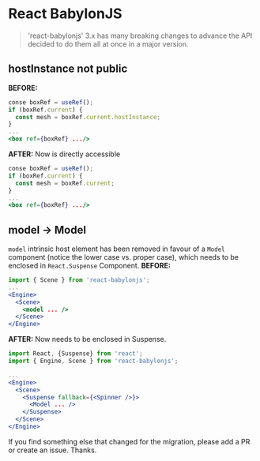 # React BabylonJS

> 'react-babylonjs' 3.x has many breaking changes to advance the API decided to do them all at once in a major version.

## hostInstance not public
**BEFORE:**
```jsx
conse boxRef = useRef();
if (boxRef.current) {
  const mesh = boxRef.current.hostInstance;
}
...
<box ref={boxRef} .../>
```

**AFTER:** Now is directly accessible
```jsx
conse boxRef = useRef();
if (boxRef.current) {
  const mesh = boxRef.current;
}
...
<box ref={boxRef} .../>
```


## model -> Model
`model` intrinsic host element has been removed in favour of a `Model` component (notice the lower case vs. proper case), which needs to be enclosed in `React.Suspense` Component.
**BEFORE:**
```jsx
import { Scene } from 'react-babylonjs';
...
<Engine>
  <Scene>
    <model ... />
  </Scene>
</Engine>
```

**AFTER:** Now needs to be enclosed in Suspense.
```jsx
import React, {Suspense} from 'react';
import { Engine, Scene } from 'react-babylonjs';

...
<Engine>
  <Scene>
    <Suspense fallback={<Spinner />}>
      <Model ... />
    </Suspense>
  </Scene>
</Engine>
```

If you find something else that changed for the migration, please add a PR or create an issue.  Thanks.